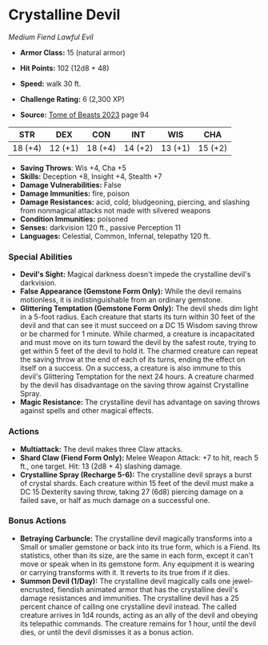 # Crystalline Devil

*Medium* *Fiend* *Lawful Evil*

- **Armor Class:** 15 (natural armor)
- **Hit Points:** 102 (12d8 + 48)
- **Speed:** walk 30 ft.

- **Challenge Rating:** 6 (2,300 XP)
- **Source:** [Tome of Beasts 2023](https://koboldpress.com/kpstore/product/tome-of-beasts-1-2023-edition/) page 94

| STR | DEX | CON | INT | WIS | CHA |
| --- | --- | --- | --- | --- | --- |
| 18 (+4) | 12 (+1) | 18 (+4) | 14 (+2) | 13 (+1) | 15 (+2) |

- **Saving Throws**: Wis +4, Cha +5
- **Skills:** Deception +8, Insight +4, Stealth +7
- **Damage Vulnerabilities:** False
- **Damage Immunities:** fire, poison
- **Damage Resistances:** acid, cold; bludgeoning, piercing, and slashing from nonmagical attacks not made with silvered weapons
- **Condition Immunities:** poisoned
- **Senses:** darkvision 120 ft., passive Perception 11
- **Languages:** Celestial, Common, Infernal, telepathy 120 ft.

### Special Abilities

- **Devil's Sight:** Magical darkness doesn't impede the crystalline devil's darkvision.
- **False Appearance (Gemstone Form Only):** While the devil remains motionless, it is indistinguishable from an ordinary gemstone.
- **Glittering Temptation (Gemstone Form Only):** The devil sheds dim light in a 5-foot radius. Each creature that starts its turn within 30 feet of the devil and that can see it must succeed on a DC 15 Wisdom saving throw or be charmed for 1 minute. While charmed, a creature is incapacitated and must move on its turn toward the devil by the safest route, trying to get within 5 feet of the devil to hold it. The charmed creature can repeat the saving throw at the end of each of its turns, ending the effect on itself on a success. On a success, a creature is also immune to this devil's Glittering Temptation for the next 24 hours. A creature charmed by the devil has disadvantage on the saving throw against Crystalline Spray.
- **Magic Resistance:** The crystalline devil has advantage on saving throws against spells and other magical effects.

### Actions

- **Multiattack:** The devil makes three Claw attacks.
- **Shard Claw (Fiend Form Only):** Melee Weapon Attack: +7 to hit, reach 5 ft., one target. Hit: 13 (2d8 + 4) slashing damage.
- **Crystalline Spray (Recharge 5-6):** The crystalline devil sprays a burst of crystal shards. Each creature within 15 feet of the devil must make a DC 15 Dexterity saving throw, taking 27 (6d8) piercing damage on a failed save, or half as much damage on a successful one.

### Bonus Actions

- **Betraying Carbuncle:** The crystalline devil magically transforms into a Small or smaller gemstone or back into its true form, which is a Fiend. Its statistics, other than its size, are the same in each form, except it can't move or speak when in its gemstone form. Any equipment it is wearing or carrying transforms with it. It reverts to its true from if it dies.
- **Summon Devil (1/Day):** The crystalline devil magically calls one jewel-encrusted, fiendish animated armor that has the crystalline devil's damage resistances and immunities. The crystalline devil has a 25 percent chance of calling one crystalline devil instead. The called creature arrives in 1d4 rounds, acting as an ally of the devil and obeying its telepathic commands. The creature remains for 1 hour, until the devil dies, or until the devil dismisses it as a bonus action.
